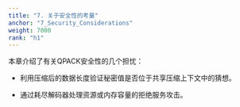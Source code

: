 ```yaml
---
title: "7. 关于安全性的考量"
anchor: "7_Security_Considerations"
weight: 7000
rank: "h1"
---
```


本章介绍了有关QPACK安全性的几个担忧：

* 利用压缩后的数据长度验证秘密值是否位于共享压缩上下文中的猜想。

* 通过耗尽解码器处理资源或内存容量的拒绝服务攻击。
